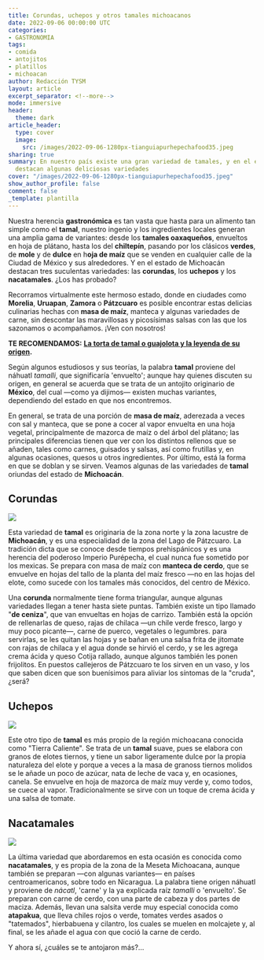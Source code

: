 ```yaml
---
title: Corundas, uchepos y otros tamales michoacanos
date: 2022-09-06 00:00:00 UTC
categories:
- GASTRONOMIA
tags:
- comida
- antojitos
- platillos
- michoacan
author: Redacción TYSM
layout: article
excerpt_separator: <!--more-->
mode: immersive
header:
  theme: dark
article_header:
  type: cover
  image:
    src: /images/2022-09-06-1280px-tianguiapurhepechafood35.jpeg
sharing: true
summary: En nuestro país existe una gran variedad de tamales, y en el estado de Michoacán
  destacan algunas deliciosas variedades
cover: "/images/2022-09-06-1280px-tianguiapurhepechafood35.jpeg"
show_author_profile: false
comment: false
_template: plantilla
---
```







Nuestra herencia **gastronómica** es tan vasta que hasta para un alimento tan simple como el **tamal**, nuestro ingenio y los ingredientes locales generan una amplia gama de variantes: desde los **tamales oaxaqueños**, envueltos en hoja de plátano, hasta los del **chiltepín**, pasando por los clásicos **verdes**, de **mole** y de **dulce** en h**oja de maíz** que se venden en cualquier calle de la Ciudad de México y sus alrededores. Y en el estado de Michoacán destacan tres suculentas variedades: las **corundas**, los **uchepos** y los **nacatamales**. ¿Los has probado?

Recorramos virtualmente este hermoso estado, donde en ciudades como **Morelia**, **Uruapan**, **Zamora** o **Pátzcuaro** es posible encontrar estas delicias culinarias hechas con **masa de maíz**, manteca y algunas variedades de carne, sin descontar las maravillosas y picosísimas salsas con las que los sazonamos o acompañamos. ¡Ven con nosotros!

**TE RECOMENDAMOS:** [**La torta de tamal o guajolota y la leyenda de su origen**](https://blog.tonoysumariachi.com/gastronomia/2022/04/27/la-torta-de-tamal-o-guajolota-y-la-leyenda-de-su-origen.html)**.**

Según algunos estudiosos y sus teorías, la palabra **tamal** proviene del náhuatl _tamalli_, que significaría 'envuelto'; aunque hay quienes discuten su origen, en general se acuerda que se trata de un antojito originario de **México**, del cual —como ya dijimos— existen muchas variantes, dependiendo del estado en que nos encontremos.

En general, se trata de una porción de **masa de maíz**, aderezada a veces con sal y manteca, que se pone a cocer al vapor envuelta en una hoja vegetal, principalmente de mazorca de maíz o del árbol del plátano; las principales diferencias tienen que ver con los distintos rellenos que se añaden, tales como carnes, guisados y salsas, así como frutillas y, en algunas ocasiones, quesos u otros ingredientes. Por último, está la forma en que se doblan y se sirven. Veamos algunas de las variedades de **tamal** oriundas del estado de **Michoacán**.

## Corundas

![](https://upload.wikimedia.org/wikipedia/commons/thumb/a/a3/TianguiaPurhepechaFood34.JPG/1024px-TianguiaPurhepechaFood34.JPG)

Esta variedad de **tamal** es originaria de la zona norte y la zona lacustre de **Michoacán**, y es una especialidad de la zona del Lago de Pátzcuaro. La tradición dicta que se conoce desde tiempos prehispánicos y es una herencia del poderoso Imperio Purépecha, el cual nunca fue sometido por los mexicas. Se prepara con masa de maíz con **manteca de cerdo**, que se envuelve en hojas del tallo de la planta del maíz fresco —no en las hojas del elote, como sucede con los tamales más conocidos, del centro de México.

Una **corunda** normalmente tiene forma triangular, aunque algunas variedades llegan a tener hasta siete puntas. También existe un tipo llamado "**de ceniza**", que van envueltas en hojas de carrizo. También está la opción de rellenarlas de queso, rajas de chilaca —un chile verde fresco, largo y muy poco picante—, carne de puerco, vegetales o legumbres. para servirlas, se les quitan las hojas y se bañan en una salsa frita de jitomate con rajas de chilaca y el agua donde se hirvió el cerdo, y se les agrega crema ácida y queso Cotija rallado, aunque algunos también les ponen frijolitos. En puestos callejeros de Pátzcuaro te los sirven en un vaso, y los que saben dicen que son buenísimos para aliviar los síntomas de la "cruda", ¿será?

## Uchepos

![](/images/2022-09-06-405-uchepos.jpeg)

Este otro tipo de **tamal** es más propio de la región michoacana conocida como "Tierra Caliente". Se trata de un **tamal** suave, pues se elabora con granos de elotes tiernos, y tiene un sabor ligeramente dulce por la propia naturaleza del elote y porque a veces a la masa de granoss tiernos molidos se le añade un poco de azúcar, nata de leche de vaca y, en ocasiones, canela. Se envuelve en hoja de mazorca de maíz muy verde y, como todos, se cuece al vapor. Tradicionalmente se sirve con un toque de crema ácida y una salsa de tomate.

## Nacatamales

![](https://upload.wikimedia.org/wikipedia/commons/thumb/f/f9/080924_tamal_de_viaje.JPG/1024px-080924_tamal_de_viaje.JPG)

La última variedad que abordaremos en esta ocasión es conocida como **nacatamales**, y es propia de la zona de la Meseta Michoacana, aunque también se preparan —con algunas variantes— en países centroamericanos, sobre todo en Nicaragua. La palabra tiene origen náhuatl y proviene de _nácatl_, 'carne' y la ya explicada raíz _tamalli_ o 'envuelto'. Se preparan con carne de cerdo, con una parte de cabeza y dos partes de maciza. Además, llevan una salsita verde muy especial conocida como **atapakua**, que lleva chiles rojos o verde, tomates verdes asados o "tatemados", hierbabuena y cilantro, los cuales se muelen en molcajete y, al final, se les añade el agua con que coció la carne de cerdo.

Y ahora sí, ¿cuáles se te antojaron más?…
